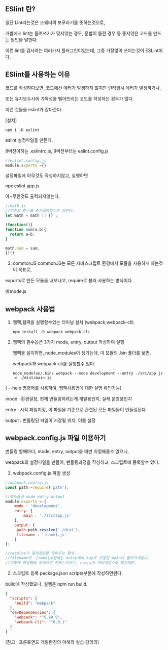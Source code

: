 ## ESlint 란?
일단 Lint라는것은 스웨터의 보푸라기를 뜻하는것으로,

개발에서 lint는 들여쓰기가 맞지않는 경우, 문법이 틀린 경우 등 좋지않은 코드를 만드는 원인을 말한다.

이런 lint를 검사하는 여러가지 플러그인이있는데, 그중 가장많이 쓰이는것이 ESLint이다. 

## ESlint를 사용하는 이유

코드를 작성하다보면, 코드에선 에러가 발생하지 않지만 런타임시 에러가 발생하거나,

또는 유지보수시에 가독성을 떨어뜨리는 코드를 작성하는 경우가 많다.

이런 것들을 eslint가 잡아준다.

[설치]

```node
npm i -D eslint
```

eslint 설정파일을 만든다.

8버전이하는 .eslintrc.js, 9버전부터는 eslint.config.js 

```js
//eslint.config.js 
module.exports ={}
```

설정파일에 아무것도 작성하지않고, 실행하면 

npx eslint app.js 

아~무런것도 출력되지않는다. 


```js
//math.js
//기존의 함수를 즉시실행함수로 감싼다.
let math = math || {} ; 

(function(){
function sum(a,b){
  return a+b;
}

math.sum = sum;
})()

```

3. commonJS
commonJS는 모든 자바스크립트 환경에서 모듈을 사용하게 하는것이 목표로,

exports로 만든 모듈을 내보내고, require로 불러 사용하는 방식이다.

예)node.js

## webpack 사용법 

1. 웹팩,웹팩을 실행할수있는 터미널 설치 (webpack,webpack-cli)
   ```node
   npm install -D webpack webpack-cli
   ```
2. 웹팩의 필수옵션 3가지 mode, entry, output 작성하여 실행

   웹팩을 설치하면, node_modules이 생기는데, 이 모듈의 .bin 폴더를 보면,
   
   webpack과 webpack-cli를 실행할수 있다.
   
   
   ```node
   node_modelus/.bin/ webpack --mode development --entry ./src/app.js -o ./dist/main.js   
   ```

  ( --help 명령어를 사용하여, 웹팩사용법에 대한 설명 확인가능)

  mode : 환경설정, 현재 번들링하려는게 개발용인지, 실제 운영용인지 

  entry : 시작 파일지정, 이 파일을 기준으로 관련된 모든 파일들이 번들링된다.

  output : 번들링된 파일이 저장될 위치, 이름 설정


## webpack.config.js 파일 이용하기

번들링 할때마다, mode, entry, output을 매번 지정해줄수 없으니,

webpack의 설정파일을 만들어, 번들링과정을 작성하고, 스크립트에 등록할수 있다.

1. webpack.config.js 파일 생성
```js
//webpack.config.js
const path =require('path');

//필수옵션 mode entry output
module.exports = {
    mode : 'development',
    entry: {
        main : './src/app.js'
    },
    output: {
     path:path.resolve('./dist'),
     filename : '[name].js'
    }
};

//resolve가 절대경로를 찾아주는 함수.
//filename의  [name]부분에는 entry에서 key로 지정한 main이 들어가게된다.
//이렇게 파일명을 동적으로 만드는이유는, entry가 여러개일수도 있기때문.
```

2. 스크립트 등록
package.json scripts부분에 작성하면된다.

build에 작성했으니, 실행은 npm run build.

```json
{
  "scripts": {
    "build": "webpack"
  },
  "devDependencies": {
    "webpack": "^5.99.9",
    "webpack-cli": "^6.0.1"
  }
}

```
  
(참고 : 프론트엔드 개발환경의 이해와 실습 강의의) 






